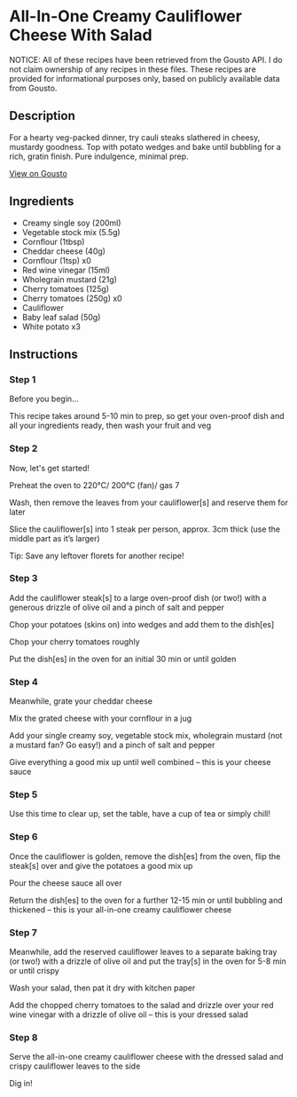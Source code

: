 # All-In-One Creamy Cauliflower Cheese With Salad

NOTICE: All of these recipes have been retrieved from the Gousto API. I do not claim ownership of any recipes in these files. These recipes are provided for informational purposes only, based on publicly available data from Gousto.

## Description

For a hearty veg-packed dinner, try cauli steaks slathered in cheesy, mustardy goodness. Top with potato wedges and bake until bubbling for a rich, gratin finish. Pure indulgence, minimal prep.

[View on Gousto](https://www.gousto.co.uk/recipes/cookbook/all-in-one-creamy-cauliflower-cheese-with-salad)

## Ingredients

- Creamy single soy (200ml)
- Vegetable stock mix (5.5g)
- Cornflour (1tbsp)
- Cheddar cheese (40g)
- Cornflour (1tsp) x0
- Red wine vinegar (15ml)
- Wholegrain mustard (21g)
- Cherry tomatoes (125g)
- Cherry tomatoes (250g) x0
- Cauliflower
- Baby leaf salad (50g)
- White potato x3

## Instructions


### Step 1

Before you begin...

This recipe takes around 5-10 min to prep, so get your oven-proof dish and all your ingredients ready, then wash your fruit and veg


### Step 2

Now, let's get started!

Preheat the oven to 220°C/ 200°C (fan)/ gas 7

Wash, then remove the leaves from your cauliflower[s] and reserve them for later

Slice the cauliflower[s] into 1<span class="text-danger"> </span>steak per person, approx. 3cm thick (use the middle part as it’s larger)

Tip: Save any leftover florets for another recipe!


### Step 3

Add the cauliflower steak[s] to<span class="text-danger"> </span>a large oven-proof dish (or two!) with a generous drizzle of olive oil and a pinch of salt and pepper

Chop your potatoes (skins on) into wedges and add them to the dish[es]

Chop your cherry tomatoes roughly

Put the dish[es] in the oven for an initial 30 min or until golden


### Step 4

Meanwhile, grate your cheddar cheese

Mix the grated cheese with your cornflour in a jug

Add your single creamy soy, vegetable stock mix, wholegrain mustard (not a mustard fan? Go easy!) and a pinch of salt and pepper

Give everything a good mix up until well combined – this is your cheese sauce


### Step 5

Use this time to clear up, set the table, have a cup of tea or simply chill!


### Step 6

Once the cauliflower is golden, remove the dish[es] from the oven, flip the steak[s] over and give the potatoes a good mix up

Pour the cheese sauce all over

Return the dish[es] to the oven for a further 12-15 min or until bubbling and thickened – this is your all-in-one creamy cauliflower cheese


### Step 7

Meanwhile, add the reserved cauliflower leaves to a separate baking tray (or two!) with a drizzle of olive oil and put the tray[s] in the oven for 5-8 min or until crispy

Wash your salad, then pat it dry with kitchen paper

Add the chopped cherry tomatoes to the salad and drizzle over your red wine vinegar with a drizzle of olive oil – this is your dressed salad

### Step 8

Serve the all-in-one creamy cauliflower cheese with the dressed salad and crispy cauliflower leaves to the side

Dig in!

